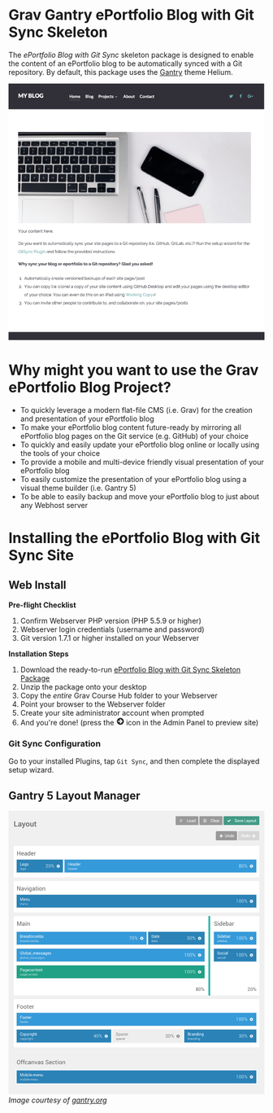 # Grav Gantry ePortfolio Blog with Git Sync Skeleton

The *ePortfolio Blog with Git Sync* skeleton package is designed to enable the content of an ePortfolio blog to be automatically synced with a Git repository. By default, this package uses the [Gantry](http://gantry.org/) theme Helium.

![](screenshot.jpg)

# Why might you want to use the Grav ePortfolio Blog Project?
* To quickly leverage a modern flat-file CMS (i.e. Grav) for the creation and presentation of your ePortfolio blog
* To make your ePortfolio blog content future-ready by mirroring all ePortfolio blog pages on the Git service (e.g. GitHub) of your choice
* To quickly and easily update your ePortfolio blog online or locally using the tools of your choice
* To provide a mobile and multi-device friendly visual presentation of your ePortfolio blog
* To easily customize the presentation of your ePortfolio blog using a visual theme builder (i.e. Gantry 5)
* To be able to easily backup and move your ePortfolio blog to just about any Webhost server

# Installing the ePortfolio Blog with Git Sync Site
## Web Install
**Pre-flight Checklist**  
1. Confirm Webserver PHP version (PHP 5.5.9 or higher)  
2. Webserver login credentials (username and password)  
3. Git version 1.7.1 or higher installed on your Webserver

**Installation Steps**  
1. Download the ready-to-run [ePortfolio Blog with Git Sync Skeleton Package](http://hibbittsdesign.org/blog/downloads/grav-skeleton-eportfolio-blog-git-sync-site.zip)  
2. Unzip the package onto your desktop  
3. Copy the _entire_ Grav Course Hub folder to your Webserver  
4. Point your browser to the Webserver folder  
5. Create your site administrator account when prompted  
6. And you're done! (press the ![Right Arrow Circle Icon](/assets/fa-arrow-circle-right.png) icon in the Admin Panel to preview site)  

### Git Sync Configuration
Go to your installed Plugins, tap `Git Sync`, and then complete the displayed setup wizard.

## Gantry 5 Layout Manager
![](/assets/layout-manager.png)
_Image courtesy of [gantry.org](http://gantry.org/)_

